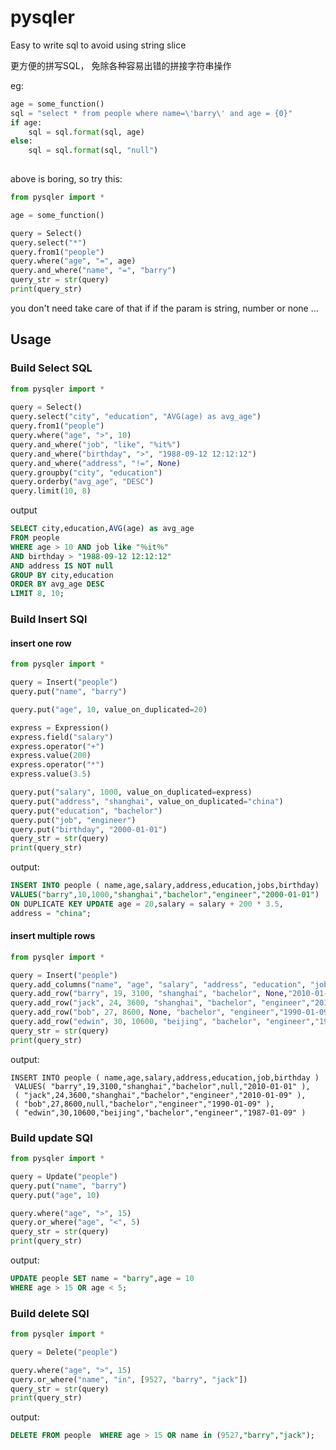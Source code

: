 # pysqler
Easy to write sql to avoid using string slice

更方便的拼写SQL， 免除各种容易出错的拼接字符串操作

eg:
```python
age = some_function()
sql = "select * from people where name=\'barry\' and age = {0}" 
if age:
    sql = sql.format(sql, age)
else:
    sql = sql.format(sql, "null")
    
```

above is boring, so try this:
```python
from pysqler import *

age = some_function()

query = Select()
query.select("*")
query.from1("people")
query.where("age", "=", age)
query.and_where("name", "=", "barry")
query_str = str(query)
print(query_str)
```

you don't need take care of that if if the param is string, number or none ...




## Usage
### Build Select SQL
```python
from pysqler import *
 
query = Select()
query.select("city", "education", "AVG(age) as avg_age")
query.from1("people")
query.where("age", ">", 10)
query.and_where("job", "like", "%it%")
query.and_where("birthday", ">", "1988-09-12 12:12:12")
query.and_where("address", "!=", None)
query.groupby("city", "education")
query.orderby("avg_age", "DESC")
query.limit(10, 8)

```
output
```sql
SELECT city,education,AVG(age) as avg_age
FROM people
WHERE age > 10 AND job like "％it％"
AND birthday > "1988-09-12 12:12:12"
AND address IS NOT null
GROUP BY city,education 
ORDER BY avg_age DESC
LIMIT 8, 10;
```

### Build Insert SQl
#### insert one row
```python
from pysqler import *

query = Insert("people")
query.put("name", "barry")

query.put("age", 10, value_on_duplicated=20)

express = Expression()
express.field("salary")
express.operator("+")
express.value(200)
express.operator("*")
express.value(3.5)

query.put("salary", 1000, value_on_duplicated=express)
query.put("address", "shanghai", value_on_duplicated="china")
query.put("education", "bachelor")
query.put("job", "engineer")
query.put("birthday", "2000-01-01")
query_str = str(query)
print(query_str)
```
output:
```sql
INSERT INTO people ( name,age,salary,address,education,jobs,birthday)
VALUES("barry",10,1000,"shanghai","bachelor","engineer","2000-01-01")
ON DUPLICATE KEY UPDATE age = 20,salary = salary + 200 * 3.5,
address = "china";
```

#### insert multiple rows
```python
from pysqler import *

query = Insert("people")
query.add_columns("name", "age", "salary", "address", "education", "job", "birthday")
query.add_row("barry", 19, 3100, "shanghai", "bachelor", None,"2010-01-01")
query.add_row("jack", 24, 3600, "shanghai", "bachelor", "engineer","2010-01-09")
query.add_row("bob", 27, 8600, None, "bachelor", "engineer","1990-01-09")
query.add_row("edwin", 30, 10600, "beijing", "bachelor", "engineer","1987-01-09")
query_str = str(query)
print(query_str)

```
output:
```odpsql
INSERT INTO people ( name,age,salary,address,education,job,birthday )
 VALUES( "barry",19,3100,"shanghai","bachelor",null,"2010-01-01" ),
 ( "jack",24,3600,"shanghai","bachelor","engineer","2010-01-09" ),
 ( "bob",27,8600,null,"bachelor","engineer","1990-01-09" ),
 ( "edwin",30,10600,"beijing","bachelor","engineer","1987-01-09" )
```

### Build update SQl
```python
from pysqler import *

query = Update("people")
query.put("name", "barry")
query.put("age", 10)

query.where("age", ">", 15)
query.or_where("age", "<", 5)
query_str = str(query)
print(query_str)
```

output:
```sql
UPDATE people SET name = "barry",age = 10
WHERE age > 15 OR age < 5;
```

### Build delete SQl
```python
from pysqler import *

query = Delete("people")

query.where("age", ">", 15)
query.or_where("name", "in", [9527, "barry", "jack"])
query_str = str(query)
print(query_str)
```

output:
```sql
DELETE FROM people  WHERE age > 15 OR name in (9527,"barry","jack");
```

